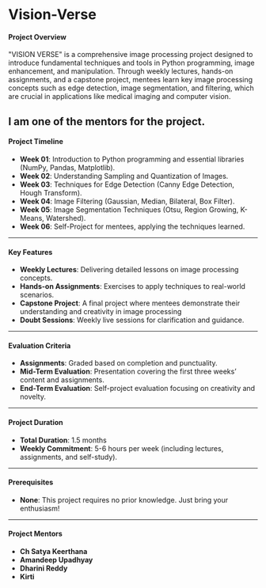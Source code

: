 # Vision-Verse

#### **Project Overview**  
"VISION VERSE" is a comprehensive image processing project designed to introduce fundamental techniques and tools in Python programming, image enhancement, and manipulation. Through weekly lectures, hands-on assignments, and a capstone project, mentees learn key image processing concepts such as edge detection, image segmentation, and filtering, which are crucial in applications like medical imaging and computer vision.

I am one of the mentors for the project. 
---

#### **Project Timeline**

- **Week 01**: Introduction to Python programming and essential libraries (NumPy, Pandas, Matplotlib).
- **Week 02**: Understanding Sampling and Quantization of Images.
- **Week 03**: Techniques for Edge Detection (Canny Edge Detection, Hough Transform).
- **Week 04**: Image Filtering (Gaussian, Median, Bilateral, Box Filter).
- **Week 05**: Image Segmentation Techniques (Otsu, Region Growing, K-Means, Watershed).
- **Week 06**: Self-Project for mentees, applying the techniques learned.

---

#### **Key Features**
- **Weekly Lectures**: Delivering detailed lessons on image processing concepts.
- **Hands-on Assignments**: Exercises to apply techniques to real-world scenarios.
- **Capstone Project**: A final project where mentees demonstrate their understanding and creativity in image processing 
- **Doubt Sessions**: Weekly live sessions for clarification and guidance.

---

#### **Evaluation Criteria**
- **Assignments**: Graded based on completion and punctuality.
- **Mid-Term Evaluation**: Presentation covering the first three weeks’ content and assignments.
- **End-Term Evaluation**: Self-project evaluation focusing on creativity and novelty.

---

#### **Project Duration**
- **Total Duration**: 1.5 months
- **Weekly Commitment**: 5-6 hours per week (including lectures, assignments, and self-study).

---

#### **Prerequisites**
- **None**: This project requires no prior knowledge. Just bring your enthusiasm!

---

#### **Project Mentors**
- **Ch Satya Keerthana**
- **Amandeep Upadhyay**
- **Dharini Reddy**
- **Kirti**
